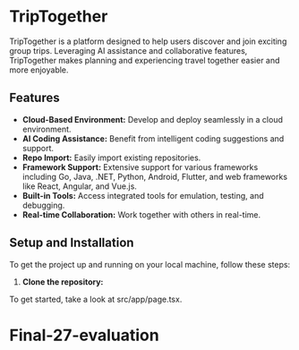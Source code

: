 # TripTogether

TripTogether is a platform designed to help users discover and join exciting group trips. Leveraging AI assistance and collaborative features, TripTogether makes planning and experiencing travel together easier and more enjoyable.

## Features

*   **Cloud-Based Environment:** Develop and deploy seamlessly in a cloud environment.
*   **AI Coding Assistance:** Benefit from intelligent coding suggestions and support.
*   **Repo Import:** Easily import existing repositories.
*   **Framework Support:** Extensive support for various frameworks including Go, Java, .NET, Python, Android, Flutter, and web frameworks like React, Angular, and Vue.js.
*   **Built-in Tools:** Access integrated tools for emulation, testing, and debugging.
*   **Real-time Collaboration:** Work together with others in real-time.

## Setup and Installation

To get the project up and running on your local machine, follow these steps:

1.  **Clone the repository:**


To get started, take a look at src/app/page.tsx.
# Final-27-evaluation
